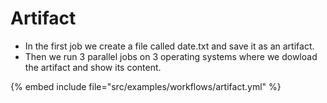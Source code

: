 # Artifact

* In the first job we create a file called date.txt and save it as an artifact.
* Then we run 3 parallel jobs on 3 operating systems where we dowload the artifact and show its content.

{% embed include file="src/examples/workflows/artifact.yml" %}


